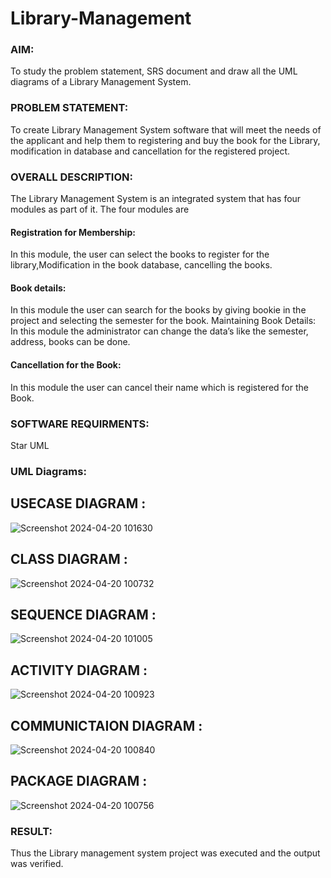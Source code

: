 # Library-Management
### AIM:
To study the problem statement, SRS document and draw all the UML diagrams of a Library Management System.
### PROBLEM STATEMENT:
To create Library Management System software that will meet the needs of the applicant
and help them to registering and buy the book for the Library, modification in database and
cancellation for the registered project.
### OVERALL DESCRIPTION:
The Library Management System is an integrated system that has four modules as part of
it. The four modules are
#### Registration for Membership:
In this module, the user can select the books to register for the library,Modification in the book
database, cancelling the books.
#### Book details:
In this module the user can search for the books by giving bookie in the project and selecting
the semester for the book.
Maintaining Book Details:
In this module the administrator can change the data’s like the semester, address, books can be
done.
#### Cancellation for the Book:
In this module the user can cancel their name which is registered for the Book.
### SOFTWARE REQUIRMENTS:
Star UML
### UML Diagrams:
## USECASE DIAGRAM :


![Screenshot 2024-04-20 101630](https://github.com/23003324/Library-Management/assets/140035234/70d7c792-e81a-4ee3-b79c-b43ff982938d)

## CLASS DIAGRAM :
![Screenshot 2024-04-20 100732](https://github.com/23003324/Library-Management/assets/140035234/69b923fa-3b84-4668-9280-af045c27665a)



## SEQUENCE DIAGRAM :
![Screenshot 2024-04-20 101005](https://github.com/23003324/Library-Management/assets/140035234/7a1ae982-29aa-4441-8ed6-a37240fc4bfa)


## ACTIVITY DIAGRAM :


![Screenshot 2024-04-20 100923](https://github.com/23003324/Library-Management/assets/140035234/5344ada3-628f-48bc-8a9d-f73d59fe3aab)


## COMMUNICTAION DIAGRAM :

![Screenshot 2024-04-20 100840](https://github.com/23003324/Library-Management/assets/140035234/8cb34ad4-53f9-448b-bac7-cbef9be2e7b6)


## PACKAGE DIAGRAM :

![Screenshot 2024-04-20 100756](https://github.com/23003324/Library-Management/assets/140035234/cdc89723-bb8f-42dd-b1e3-b660689b5f27)



### RESULT:
Thus the Library management system project was executed and the output was verified.
